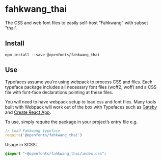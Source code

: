 
# fahkwang_thai

The CSS and web font files to easily self-host “Fahkwang” with subset "thai".

## Install

`npm install --save @openfonts/fahkwang_thai`

## Use

Typefaces assume you’re using webpack to process CSS and files. Each typeface
package includes all necessary font files (woff2, woff) and a CSS file with
font-face declarations pointing at these files.

You will need to have webpack setup to load css and font files. Many tools built
with Webpack will work out of the box with Typefaces such as [Gatsby](https://github.com/gatsbyjs/gatsby)
and [Create React App](https://github.com/facebookincubator/create-react-app).

To use, simply require the package in your project’s entry file e.g.

```javascript
// Load Fahkwang typeface
require('@openfonts/fahkwang_thai')
```

Usage in SCSS:
```scss
@import "~@openfonts/fahkwang_thai/index.css";
```
